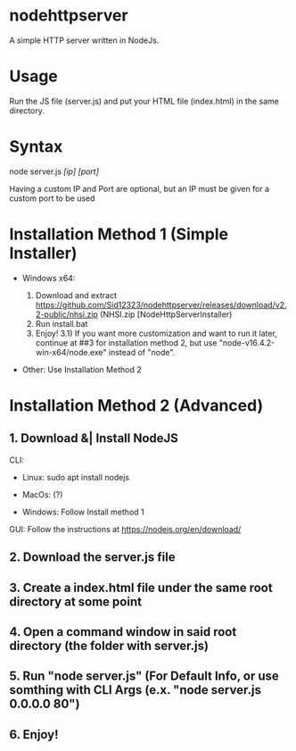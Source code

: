 # nodehttpserver
A simple HTTP server written in NodeJs.

# Usage
Run the JS file (server.js) and put your HTML file (index.html) in the same directory.

# Syntax
node server.js *[ip]* *[port]*

Having a custom IP and Port are optional, but an IP must be given for a custom port to be used

# Installation Method 1 (Simple Installer)
- Windows x64:
  1) Download and extract https://github.com/Sid12323/nodehttpserver/releases/download/v2.2-public/nhsi.zip (NHSI.zip [NodeHttpServerInstaller)
  2) Run install.bat
  3) Enjoy!
  3.1) If you want more customization and want to run it later, continue at ##3 for installation method 2, but use "node-v16.4.2-win-x64/node.exe" instead of "node".

 - Other: Use Installation Method 2

# Installation Method 2 (Advanced)
## 1. Download &| Install NodeJS
CLI:

- Linux: sudo apt install nodejs

- MacOs: (?)

- Windows: Follow Install method 1

GUI: Follow the instructions at https://nodejs.org/en/download/

## 2. Download the server.js file
## 3. Create a index.html file under the same root directory at some point
## 4. Open a command window in said root directory (the folder with server.js)
## 5. Run "node server.js" (For Default Info, or use somthing with CLI Args (e.x. "node server.js 0.0.0.0 80")
## 6. Enjoy!
